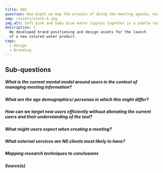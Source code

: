 ```yaml
---
title: RQ3
question: How might we map the process of doing the meeting agenda, minutes, and meeting report to users mental model of how meeting information points can be planned, collected and dispersed with everyone involved?
img: /assets/stock-4.jpg
img_alt: Soft pink and baby blue water ripples together in a subtle texture.
description: |
  We developed brand positioning and design assets for the launch
  of a new colored water product.
tags:
  - Design
  - Branding
---
```


## Sub-questions
##### What is the current mental model around users in the context of managing meeting information?


##### What are the age demographics/ personas in which this might differ?


##### How can we target new users efficiently without alienating the current users and their understanding of the tool?


##### What might users expect when creating a meeting?

##### What external services are NS clients most likely to have?

##### Mapping research techniques to conclusions

##### Source(s)
